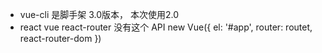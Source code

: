 - vue-cli 是脚手架 3.0版本， 本次使用2.0
- react          vue
  react-router   没有这个
API new Vue({
  el: '#app',
  router: routet, react-router-dom
})